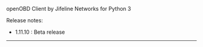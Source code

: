 openOBD Client by Jifeline Networks for Python 3

Release notes:

 - 1.11.10 : Beta release

---------------------------------------------------------------


